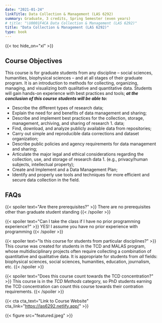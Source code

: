 ```yaml
---
date: "2021-01-24"
linkTitle: Data Collection & Management (LAS 6292)
summary: Graduate, 3 credits, Spring Semester (even years) 
# title: "\U0001F4CA Data Collection & Management (LAS 6292)"
title: "Data Collection & Management (LAS 6292)"
type: book
---
```


{{< toc hide_on="xl" >}}

## Course Objectives  

This course is for graduate students from any discipline – social sciences, humanities, biophysical sciences – and at all stages of their graduate program. It is an introduction to methods for collecting, organizing, managing, and visualizing both qualitative and quantitative data. Students will gain hands-on experience with best practices and tools; **_at the conclusion of this course students will be able to:_**

- Describe the different types of research data;
- Explain the need for and benefits of data management and sharing;
- Describe and implement best practices for the collection, storage, management, archiving, and sharing of research 1. data;
- Find, download, and analyze publicly available data from repositories;
- Carry out simple and reproducible data corrections and dataset organization;
- Describe public policies and agency requirements for data management and sharing;
- Articulate the major legal and ethical considerations regarding the collection, use, and storage of research data 1. (e.g., privacy/human subjects, intellectual property);
- Create and Implement and a Data Management Plan;  
- Identify and properly use tools and techniques for more efficient and secure data collection in the field.  

<!--- ## Course format

I believe there is no better way to learn than by doing, which is why this course is taught (mostly) using active learning approaches. Students are expected to complete each week’s assigned reading or watch brief video lectures prior class. The in-class session will typically include an opportunity for students to ask questions about the pre-class materials and for the instructor to briefly summarize material or demonstrate challenging concepts. Occasionally there will be a class discussion about the assigned reading. However, most of each class session will be spent working individually or in small groups on exercises that reinforce that week’s concepts and techniques. Throughout the session I will be circulating between groups to assist with the assignment, work though mistakes, and discuss how the techniques can be applied to each student’s research.

All students will clean and organize real data sets — ideally their own — and prepare a data collection and management plan for their research projects. --->


<!-- ## Topics Covered

{{< list_children >}}

## Meet your instructor

{{< mention "admin" >}} -->

## FAQs

{{< spoiler text="Are there prerequisites?" >}}
There are no prerequisites other than graduate student standing
{{< /spoiler >}}

{{< spoiler text="Can I take the class if I have no prior programming experience?" >}}
YES! I assume you have no prior experience with programming
{{< /spoiler >}}

{{< spoiler text="Is this course for students from particular disciplines?" >}}
This course was created for students in the TCD and MALAS program, whose multidisciplinary projects often require collecting a combination of quantitative and qualitative data. It is appropriate for students from *all* fields: biophysical sciences, social sciences, humanities, education, journalism, etc. 
{{< /spoiler >}}

{{< spoiler text="Does this course count towards the TCD concentration?" >}}
This course is in the _TCD Methods_ category, so PhD students earning the TCD concentration can count this course towards their contration requirements.
{{< /spoiler >}}

{{< cta cta_text="Link to Course Website" cta_link="https://las6292.netlify.app/" >}}

{{< figure src="featured.jpeg" >}}

